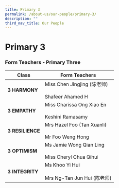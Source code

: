 ```yaml
---
title: Primary 3
permalink: /about-us/our-people/primary-3/
description: ""
third_nav_title: Our People
---
```

# **Primary 3**

### Form Teachers - Primary Three

| **Class** 	| Form Teachers 	|
|---	|---	|
| **3 HARMONY** 	| Miss Chen Jingjing (陈老师)<br>    <br>Shafeer Ahamed H 	|
| **3 EMPATHY** 	| Miss Charissa Ong Xiao En<br>   <br>Keshini Ramasamy  	|
| **3 RESILIENCE** 	| Mrs Hazel Foo (Tan Xuanli) <br>     <br>Mr Foo Weng Hong   	|
| **3 OPTIMISM** 	| Ms Jamie Wong Qian Ling<br><br>Miss Cheryl Chua Qihui	|
| **3 INTEGRITY** 	|Ms Khoo Yi Hui<br><br>Mrs Ng-Tan Jun Hui (陈老师) 	|